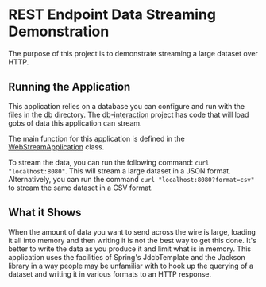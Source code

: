 # REST Endpoint Data Streaming Demonstration

The purpose of this project is to demonstrate streaming a large dataset over HTTP.

## Running the Application

This application relies on a database you can configure and run with the files in the
[db](../db) directory. The [db-interaction](../db-interaction) project has code that will 
load gobs of data this application can stream.

The main function for this application is defined in the
[WebStreamApplication](./src/main/java/dev/darrencodes/pcloadletter/webstream/WebStreamApplication.java)
class.

To stream the data, you can run the following command: `curl "localhost:8080"`. This will stream
a large dataset in a JSON format. Alternatively, you can run the command 
`curl "localhost:8080?format=csv"` to stream the same dataset in a CSV format.

## What it Shows

When the amount of data you want to send across the wire is large, loading it all into memory and
then writing it is not the best way to get this done. It's better to write the data as you produce
it and limit what is in memory. This application uses the facilities of Spring's JdcbTemplate 
and the Jackson library in a way people may be unfamiliar with to hook up the querying of a dataset
and writing it in various formats to an HTTP response.
